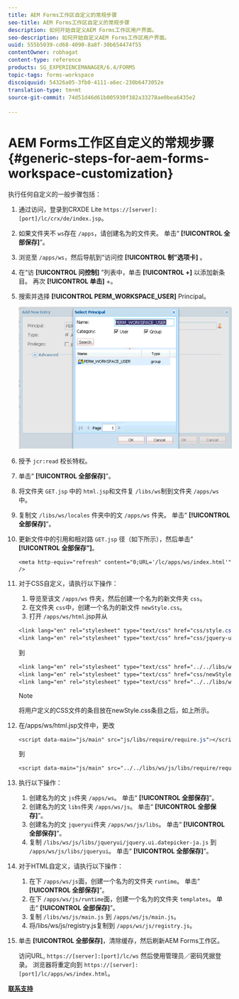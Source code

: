 ```yaml
---
title: AEM Forms工作区自定义的常规步骤
seo-title: AEM Forms工作区自定义的常规步骤
description: 如何开始自定义AEM Forms工作区用户界面。
seo-description: 如何开始自定义AEM Forms工作区用户界面。
uuid: 555b5039-cd68-4090-8a8f-30b654474f55
contentOwner: robhagat
content-type: reference
products: SG_EXPERIENCEMANAGER/6.4/FORMS
topic-tags: forms-workspace
discoiquuid: 54326a05-3fb0-4111-a6ec-230b6473052e
translation-type: tm+mt
source-git-commit: 74d51d46d61b005930f382a33278ae0bea6435e2

---
```



# AEM Forms工作区自定义的常规步骤 {#generic-steps-for-aem-forms-workspace-customization}

执行任何自定义的一般步骤包括：

1. 通过访问，登录到CRXDE Lite `https://[server]:[port]/lc/crx/de/index.jsp`。
1. 如果文件夹不 `ws`存在 `/apps`，请创建名为的文件夹。 单击“ **[!UICONTROL 全部保存]**”。
1. 浏览至 `/apps/ws`，然后导航到“访问控 **[!UICONTROL 制”选项卡]** 。
1. 在“访 **[!UICONTROL 问控制]** ”列表中，单击 **[!UICONTROL +]** 以添加新条目。 再次 **[!UICONTROL 单击]** +。
1. 搜索并选择 **[!UICONTROL PERM_WORKSPACE_USER]** Principal。

   ![选择PERM_WORKSPACE_USER主体作为自定义HTML工作区的常规步骤的一部分](assets/perm_workspace_user.png)

1. 授予 `jcr:read` 校长特权。
1. 单击“ **[!UICONTROL 全部保存]**”。
1. 将文件夹 `GET.jsp` 中的 `html.jsp`和文件复 `/libs/ws`制到文件夹 `/apps/ws` 中。
1. 复制文 `/libs/ws/locales` 件夹中的文 `/apps/ws` 件夹。 单击“ **[!UICONTROL 全部保存]**”。
1. 更新文件中的引用和相对路 `GET.jsp` 径（如下所示），然后单击“ **[!UICONTROL 全部保存”]**。

   ```
   <meta http-equiv="refresh" content="0;URL='/lc/apps/ws/index.html'" />
   ```

1. 对于CSS自定义，请执行以下操作：

   1. 导览至该文 `/apps/ws` 件夹，然后创建一个名为的新文件夹 `css`。
   1. 在文件夹 `css`中，创建一个名为的新文件 `newStyle.css`。
   1. 打开 `/apps/ws/html`.jsp并从

   ```css
   <link lang="en" rel="stylesheet" type="text/css" href="css/style.css" />
   <link lang="en" rel="stylesheet" type="text/css" href="css/jquery-ui.css"/>
   ```

   到

   ```css
   <link lang="en" rel="stylesheet" type="text/css" href="../../libs/ws/css/style.css" />
   <link lang="en" rel="stylesheet" type="text/css" href="css/newStyle.css" />
   <link lang="en" rel="stylesheet" type="text/css" href="../../libs/ws/css/jquery-ui.css"/>
   ```

   >[!NOTE]
   >
   >将用户定义的CSS文件的条目放在newStyle.css条目之后，如上所示。

1. 在/apps/ws/html.jsp文件中，更改

   ```css
   <script data-main="js/main" src="js/libs/require/require.js"></script>
   ```

   到

   ```css
   <script data-main="js/main" src="../../libs/ws/js/libs/require/require.js"></script>
   ```

1. 执行以下操作：

   1. 创建名为的文 `js`件夹 `/apps/ws`。 单击“ **[!UICONTROL 全部保存]**”。
   1. 创建名为的文 `libs`件夹 `/apps/ws/js`。 单击“ **[!UICONTROL 全部保存]**”。
   1. 创建名为的文 `jqueryui`件夹 `/apps/ws/js/libs`。 单击“ **[!UICONTROL 全部保存]**”。
   1. 复制 `/libs/ws/js/libs/jqueryui/jquery.ui.datepicker-ja.js` 到 `/apps/ws/js/libs/jqueryui`。 单击“ **[!UICONTROL 全部保存]**”。

1. 对于HTML自定义，请执行以下操作：

   1. 在下 `/apps/ws/js`面，创建一个名为的文件夹 `runtime`。 单击“ **[!UICONTROL 全部保存]**”。
   1. 在下 `/apps/ws/js/runtime`面，创建一个名为的文件夹 `templates`。 单击“ **[!UICONTROL 全部保存]**”。
   1. 复制 `/libs/ws/js/main.js` 到 `/apps/ws/js/main.js`。
   1. 将/libs/ws/js/registry.js复制到 `/apps/ws/js/registry.js`。

1. 单击 **[!UICONTROL 全部保存]**，清除缓存，然后刷新AEM Forms工作区。

   访问URL, `https://[server]:[port]/lc/ws` 然后使用管理员／密码凭据登录。 浏览器将重定向到 `https://[server]:[port]/lc/apps/ws/index.html`。

**[联系支持](https://www.adobe.com/account/sign-in.supportportal.html)**
